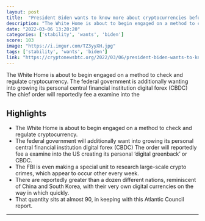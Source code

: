 ```yaml
---
layout: post
title:  "President Biden wants to know more about cryptocurrencies before creating a digital dollar"
description: "The White Home is about to begin engaged on a method to check and regulate cryptocurrency. The federal government is additionally wanting into growing its personal central financial institution digital forex (CBDC) The chief order will reportedly fee a examine into the"
date: "2022-03-06 13:20:20"
categories: ['stability', 'wants', 'biden']
score: 103
image: "https://i.imgur.com/TZ3yyXH.jpg"
tags: ['stability', 'wants', 'biden']
link: "https://cryptonewsbtc.org/2022/03/06/president-biden-wants-to-know-more-about-cryptocurrencies-before-creating-a-digital-dollar/"
---
```


The White Home is about to begin engaged on a method to check and regulate cryptocurrency. The federal government is additionally wanting into growing its personal central financial institution digital forex (CBDC) The chief order will reportedly fee a examine into the

## Highlights

- The White Home is about to begin engaged on a method to check and regulate cryptocurrency.
- The federal government will additionally want into growing its personal central financial institution digital forex (CBDC) The order will reportedly fee a examine into the US creating its personal ‘digital greenback’ or CBDC.
- The FBI is even making a special unit to research large-scale crypto crimes, which appear to occur other every week.
- There are reportedly greater than a dozen different nations, reminiscent of China and South Korea, with their very own digital currencies on the way in which quickly.
- That quantity sits at almost 90, in keeping with this Atlantic Council report.

---
